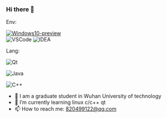 ### Hi there 👋

Env:   

[![Windows10-preview](https://img.shields.io/badge/Linux-Ubuntu-blue?logo=linux&logoColor=blue)](https://insider.windows.com/)  
![VSCode](https://img.shields.io/badge/IDE-VSC-007ACC?style=flat-square&logo=Visual-Studio-Code&logoColor=blue)
![IDEA](https://img.shields.io/badge/IDE-IDEA-black?style=flat-square&logo=JetBrains&logoColor=black)


Lang:  

![Qt](https://img.shields.io/badge/Qtt--yellow?style=flat-square&logo=Qt&logoColor=yellow)

![Java](https://img.shields.io/badge/Java--red?style=flat-square&logo=Java&logoColor=red)  

![C++](https://img.shields.io/badge/Cpp--blue?style=flat-square&logo=C&logoColor=blue)  

- 🔭 I am a graduate student in Wuhan University of technology
- 🌱 I’m currently learning linux c/c++ qt
- 📫 How to reach me: 820499122@qq.com


